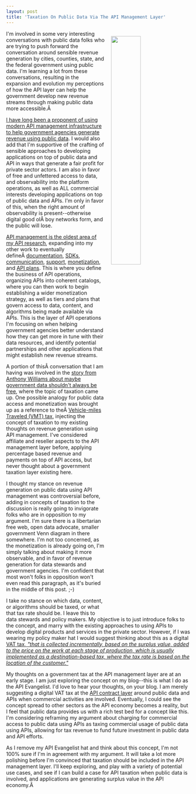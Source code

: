 ```yaml
---
layout: post
title: 'Taxation On Public Data Via The API Management Layer'
---
```

<img src="http://kinlane-productions.s3.amazonaws.com/api_evangelist_site/blog/bw_percentage_api.png" width="40%" align="right" style="padding: 15px;" /><p>I'm involved in some very interesting conversations with public data folks who are trying to push forward the conversation around sensible revenue generation by cities, counties, state, and the federal government using public data. I'm learning a lot from these conversations, resulting in the expansion and evolution my perceptions of how the API layer can help the government develop new revenue streams through making public data more accessible.Â </p>
<p><a href="http://apievangelist.com/2015/08/24/setting-a-precedent-when-charging-for-high-volume-access-to-government-apis/">I have long been a proponent of using modern API management infrastructure to help government agencies generate revenue using public data</a>. I would also add that I'm supportive of the crafting of sensible approaches to developing applications on top of public data and API in ways that generate a fair profit for private sector actors. I am also in favor of free and unfettered access to data, and observability into the platform operations, as well as ALL commercial interests developing applications on top of public data and APIs. I'm only in favor of this, when the right amount of observability is present--otherwise digital good olÂ boy networks form, and the public will lose.</p>
<p><a href="http://management.apievangelist.com">API management is the oldest area of my API research</a>, expanding into my other work to eventually defineÂ <a href="http://documentation.apievangelist.com/">documentation</a>, <a href="http://sdk.apievangelist.com/">SDKs</a>, <a href="http://communication.apievangelist.com/">communication</a>, <a href="http://support.apievangelist.com/">support</a>, <a href="http://monetization.apievangelist.com/">monetization</a>, and <a href="http://plans.apievangelist.com/">API plans</a>. This is where you define the business of API operations, organizing APIs into coherent catalogs, where you can then work to begin establishing a wider monetization strategy, as well as tiers and plans that govern access to data, content, and algorithms being made available via APIs. This is the layer of API operations I'm focusing on when helping government agencies better understand how they can get more in tune with their data resources, and identify potential partnerships and other applications that might establish new revenue streams.</p>
<p>A portion of thisÂ conversation that I am having was involved in the <a href="https://www.citylab.com/tech/2017/04/maybe-government-data-shouldnt-always-be-free/523095/">story from Anthony Williams about maybe government data shouldn't always be free</a>, where the topic of taxation came up. One possible analogy for public data access and monetization was brought up as a reference to theÂ <a href="https://www.fhwa.dot.gov/ipd/revenue/road_pricing/defined/vmt.aspx">Vehicle-miles Traveled (VMT) tax</a>, injecting the concept of taxation to my existing thoughts on revenue generation using API management. I've considered affiliate and reseller aspects to the API management layer before, applying percentage based revenue and payments on top of API access, but never thought about a government taxation layer existing here.</p>
<p>I thought my stance on revenue generation on public data using API management was controversial before, adding in concepts of taxation to the discussion is really going to invigorate folks who are in opposition to my argument. I'm sure there is a libertarian free web, open data advocate, smaller government Venn diagram in there somewhere. I'm not too concerned, as the monetization is already going on, I'm simply talking about making it more observable, and in favor of revenue generation for data stewards and government agencies. I'm confident that most won't folks in opposition won't even read this paragraph, as it's buried in the middle of this post. ;-)</p>
<p>I take no stance on which data, content, or algorithms should be taxed, or what that tax rate should be. I leave this to data stewards and policy makers. My objective is to just introduce folks to the concept, and marry with the existing approaches to using APIs to develop digital products and services in the private sector. However, if I was wearing my policy maker hat I would suggest thinking about this as a digital <a href="https://en.wikipedia.org/wiki/Value-added_tax">VAT tax, <em>"that is collected incrementally, based on the surplus value, added to the price on the work at each stage of production, which is usually implemented as a destination-based tax, where the tax rate is based on the location of the customer."</em></a></p>
<p>My thoughts on a government tax at the API management layer are at an early stage. I am just exploring the concept on my blog--this is what I do as the API Evangelist. I'd love to hear your thoughts, on your blog. I am merely suggesting a digital VAT tax at the <a href="http://apievangelist.com/2014/07/15/an-api-definition-as-the-truth-in-the-api-contract/">API contract layer</a> around public data and APIs when commercial activities are involved. Eventually, I could see the concept spread to other sectors as the API economy becomes a reality, but I feel that public data provides us with a rich test bed for a concept like this. I'm considering reframing my argument about charging for commercial access to public data using APIs as taxing commercial usage of public data using APIs, allowing for tax revenue to fund future investment in public data and API efforts.</p>
<p>As I remove my API Evangelist hat and think about this concept, I'm not 100% sure if I'm in agreement with my argument. It will take a lot more polishing before I'm convinced that taxation should be included in the API management layer. I'll keep exploring, and play with a variety of potential use cases, and see if I can build a case for API taxation when public data is involved, and applications are generating surplus value in the API economy.Â </p>